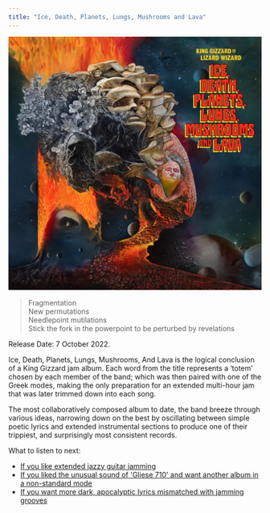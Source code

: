 ```yaml
---
title: "Ice, Death, Planets, Lungs, Mushrooms and Lava"
---
```


![album cover for Ice Death Planets Lungs Mushrooms And Lava](./cover.jpg)

> Fragmentation  
> New permutations  
> Needlepoint mutilations  
> Stick the fork in the powerpoint to be perturbed by revelations

Release Date: 7 October 2022.

Ice, Death, Planets, Lungs, Mushrooms, And Lava is the logical conclusion of a King Gizzard jam album. Each word from the title represents a ‘totem’ chosen by each member of the band; which was then paired with one of the Greek modes, making the only preparation for an extended multi-hour jam that was later trimmed down into each song.

The most collaboratively composed album to date, the band breeze through various ideas, narrowing down on the best by oscillating between simple poetic lyrics and extended instrumental sections to produce one of their trippiest, and surprisingly most consistent records.

What to listen to next:

*   [If you like extended jazzy guitar jamming](../quarters)
*   [If you liked the unusual sound of 'Gliese 710' and want another album in a non-standard mode](../flying-microtonal-banana)
*   [If you want more dark, apocalyptic lyrics mismatched with jamming grooves](../fishing-for-fishies)
